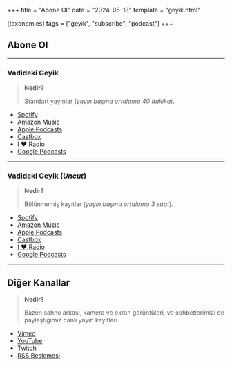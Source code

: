 +++
title = "Abone Ol"
date = "2024-05-18"
template = "geyik.html"

[taxonomies]
tags = ["geyik", "subscribe", "podcast"]
+++

## Abone Ol

<div style="clear:both"></div>

<hr>

### Vadideki Geyik

> **Nedir?**
>
> Standart yayınlar (_yayın başına ortalama 40 dakika_).

- [Spotify](https://open.spotify.com/show/3v5BqfvAOqHAzktVU78F1Y)
- [Amazon Music](https://music.amazon.com/podcasts/vadideki-geyik)
- [Apple Podcasts](https://podcasts.apple.com/us/podcast/vadideki-geyik/id1708788946)
- [Castbox](https://castbox.fm/channel/Vadideki-Geyik-id5603202)
- [I ❤️ Radio](https://www.iheart.com/podcast/269-vadideki-geyik-123953624/)
- [Google Podcasts](https://podcasts.google.com/feed/aHR0cHM6Ly9hbmNob3IuZm0vcy9lOWNjMDk3Yy9wb2RjYXN0L3Jzcw)

<hr>

### Vadideki Geyik (_Uncut_)

> **Nedir?**
>
> Bölünmemiş kayıtlar (_yayın başına ortalama 3 saat_).

- [Spotify](https://open.spotify.com/show/7ijoQAneSNwrj7LJ5NjrMY)
- [Amazon Music](https://music.amazon.com/podcasts/a9661b4e-d3ca-4e24-9d19-5176a575e3e1)
- [Apple Podcasts](https://podcasts.apple.com/us/podcast/vadideki-geyik-uncut/id1711461085)
- [Castbox](https://castbox.fm/channel/id5628601)
- [I ❤️ Radio](https://www.iheart.com/podcast/269-vadideki-geyik-uncut-125501863/)
- [Google Podcasts](https://podcasts.google.com/feed/aHR0cHM6Ly9hbmNob3IuZm0vcy9lYWVlNWFmOC9wb2RjYXN0L3Jzcw)

<hr>

## Diğer Kanallar

> **Nedir?**
>
> Bazen sahne arkası, kamera ve ekran görüntüleri,
> ve sohbetlerimizi de paylaştığımız canlı yayın kayıtları.

- [Vimeo](https://vimeo.com/showcase/10689935)
- [YouTube](https://youtube.com/@Vadideki-Geyik)
- [Twitch](https://www.twitch.tv/collections/oUpJGrbMiRenrg)
- [RSS Beslemesi](https://anchor.fm/s/e9cc097c/podcast/rss)
